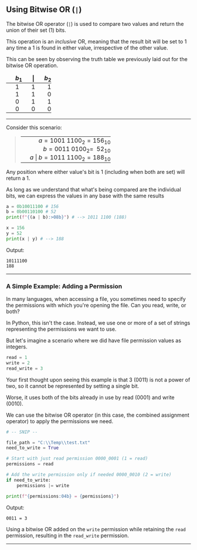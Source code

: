 ## Using Bitwise OR (`|`)

<style>
    td, th {
        border: 0!important;
        padding: 0!important;
        margin: 0!important;
        padding-left: 25px!important;
    }
</style>

The bitwise OR operator (`|`) is used to compare two values and return
the union of their set ($1$) bits.

This operation is an *inclusive* OR, meaning that the result bit will be 
set to $1$ any time a $1$ is found in either value, irrespective of the 
other value.

This can be seen by observing the truth table we previously laid out for 
the bitwise OR operation.

|$b_1$|\||$b_2$|
|:-|:-:|-:|
|$1$|$1$|$1$|
|$1$|$1$|$0$|
|$0$|$1$|$1$|
|$0$|$0$|$0$|

---

Consider this scenario:

> ||
> |-:|
> |$a=1001~1100_2=156_{10}$|
> |$b=0011~0100_2=~~52_{10}$|
> |$a~\|~b=1011~1100_2=188_{10}$|

Any position where either value's bit is $1$ (including when both are set) 
will return a $1$.

As long as we understand that what's being compared are the individual
bits, we can express the values in any base with the same results

```python
a = 0b10011100 # 156
b = 0b00110100 # 52
print(f"{(a | b):>08b}") # --> 1011 1100 (188)

x = 156
y = 52
print(x | y) # --> 188
```

Output:

```
10111100
188
```

---

### A Simple Example: Adding a Permission

In many languages, when accessing a file, you sometimes need to specify the
permissions with which you're opening the file. Can you read, write, or 
both?

In Python, this isn't the case. Instead, we use one or more of a set of
strings representing the permissions we want to use.

But let's imagine a scenario where we did have file permission values as
integers.

```python
read = 1
write = 2
read_write = 3
```

Your first thought upon seeing this example is that $3$ ($0011$) is not 
a power of two, so it cannot be represented by setting a single bit.

Worse, it uses both of the bits already in use by read ($0001$) and write 
($0010$).

We can use the bitwise OR operator (in this case, the combined assignment
operator) to apply the permissions we need.

```python
# -- SNIP --

file_path = "C:\\Temp\\test.txt"
need_to_write = True

# Start with just read permission 0000_0001 (1 = read)
permissions = read

# Add the write permission only if needed 0000_0010 (2 = write)
if need_to_write:
    permissions |= write

print(f"{permissions:04b} = {permissions}")
```

Output:

```
0011 = 3
```

Using a bitwise OR added on the `write` permission while retaining the 
`read` permission, resulting in the `read_write` permission.

---
